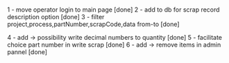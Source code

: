 ###

###

###

###

###

###

1 - move operator login to main page [done]
2 - add to db for scrap record description option [done]
3 - filter project,process,partNumber,scrapCode,data from-to [done]

4 - add -> possibility write decimal numbers to quantity [done]
5 - facilitate choice part number in write scrap [done]
6 - add -> remove items in admin pannel [done]
